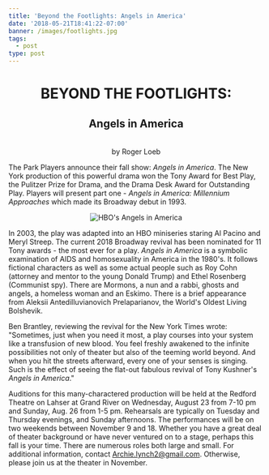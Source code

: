 ```yaml
---
title: 'Beyond the Footlights: Angels in America'
date: '2018-05-21T18:41:22-07:00'
banner: /images/footlights.jpg
tags:
  - post
type: post
---
```

<center>

# BEYOND THE FOOTLIGHTS: 
## Angels in America
<!--more-->
<br>by Roger Loeb
</center>

The Park Players announce their fall show: _Angels in America_.  The New York production of this powerful drama won the Tony Award for Best Play, the Pulitzer Prize for Drama, and the Drama Desk Award for Outstanding Play.  Players will present part one - _Angels in America: Millennium Approaches_ which made its Broadway debut in 1993.  

<center>

![HBO's Angels in America](/images/angels-hbo.jpg)

</center>

In 2003, the play was adapted into an HBO miniseries staring Al Pacino and Meryl Streep.  The current 2018 Broadway revival has been nominated for 11 Tony awards - the most ever for a play.  _Angels in America_ is a symbolic examination of AIDS and homosexuality in America in the 1980's.  It follows fictional characters as well as some actual people such as Roy Cohn (attorney and mentor to the young Donald Trump) and Ethel Rosenberg (Communist spy).  There are Mormons, a nun and a rabbi, ghosts and angels, a homeless woman and an Eskimo.   There is a brief appearance from Aleksii Antedilluvianovich Prelaparianov, the World's Oldest Living Bolshevik.  

Ben Brantley, reviewing the revival for the New York Times wrote: "Sometimes, just when you need it most, a play courses into your system like a transfusion of new blood.  You feel freshly awakened to the infinite possibilities not only of theater but also of the teeming world beyond.  And when you hit the streets afterward, every one of your senses is singing.  Such is the effect of seeing the flat-out fabulous revival of Tony Kushner's _Angels in America_." 

Auditions for this many-charactered production will be held at the Redford Theatre on Lahser at Grand River on Wednesday, August 23 from 7-10 pm and Sunday, Aug. 26 from 1-5 pm. Rehearsals are typically on Tuesday and Thursday evenings, and Sunday afternoons.  The performances will be on two weekends between November 9 and 18.  Whether you have a great deal of theater background or have never ventured on to a stage, perhaps this fall is your time.  There are numerous roles both large and small.  For additional information, contact Archie.lynch2@gmail.com.  Otherwise, please join us at the theater in November.
